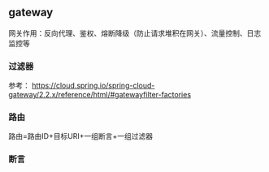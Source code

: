 ## gateway
网关作用：反向代理、鉴权、熔断降级（防止请求堆积在网关）、流量控制、日志监控等

### 过滤器
参考：
https://cloud.spring.io/spring-cloud-gateway/2.2.x/reference/html/#gatewayfilter-factories

### 路由
路由=路由ID+目标URI+一组断言+一组过滤器


### 断言